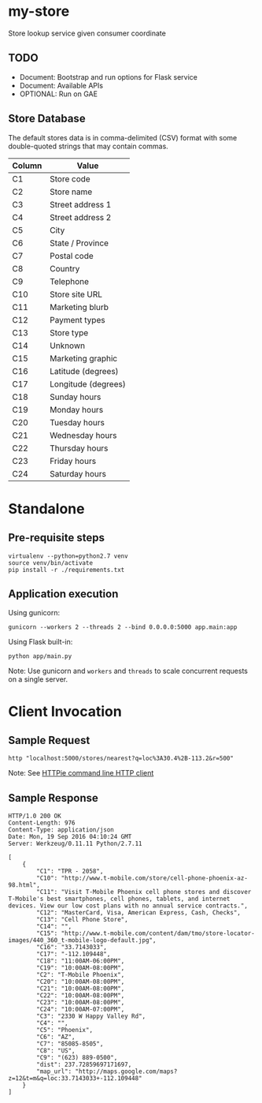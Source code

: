 # my-store

Store lookup service given consumer coordinate

## TODO

* Document: Bootstrap and run options for Flask service
* Document: Available APIs
* OPTIONAL: Run on GAE

## Store Database

The default stores data is in comma-delimited (CSV) format with some double-quoted strings that may contain commas.

| Column | Value |
| ------ | ----- |
| C1 | Store code |
| C2 | Store name |
| C3 | Street address 1 |
| C4 | Street address 2 |
| C5 | City |
| C6 | State / Province |
| C7 | Postal code |
| C8 | Country |
| C9 | Telephone |
| C10 | Store site URL |
| C11 | Marketing blurb |
| C12 | Payment types |
| C13 | Store type |
| C14 | Unknown |
| C15 | Marketing graphic |
| C16 | Latitude (degrees) |
| C17 | Longitude (degrees) |
| C18 | Sunday hours |
| C19 | Monday hours |
| C20 | Tuesday hours |
| C21 | Wednesday hours |
| C22 | Thursday hours |
| C23 | Friday hours |
| C24 | Saturday hours |

# Standalone

## Pre-requisite steps

    virtualenv --python=python2.7 venv
    source venv/bin/activate
    pip install -r ./requirements.txt

## Application execution

Using gunicorn:

    gunicorn --workers 2 --threads 2 --bind 0.0.0.0:5000 app.main:app

Using Flask built-in:

    python app/main.py
    
Note: Use gunicorn and `workers` and `threads` to scale concurrent requests on a single server. 

# Client Invocation

## Sample Request

    http "localhost:5000/stores/nearest?q=loc%3A30.4%2B-113.2&r=500"

Note: See [HTTPie command line HTTP client](https://httpie.org/)

## Sample Response

    HTTP/1.0 200 OK
    Content-Length: 976
    Content-Type: application/json
    Date: Mon, 19 Sep 2016 04:10:24 GMT
    Server: Werkzeug/0.11.11 Python/2.7.11
    
    [
        {
            "C1": "TPR - 2058",
            "C10": "http://www.t-mobile.com/store/cell-phone-phoenix-az-98.html",
            "C11": "Visit T-Mobile Phoenix cell phone stores and discover T-Mobile's best smartphones, cell phones, tablets, and internet devices. View our low cost plans with no annual service contracts.",
            "C12": "MasterCard, Visa, American Express, Cash, Checks",
            "C13": "Cell Phone Store",
            "C14": "",
            "C15": "http://www.t-mobile.com/content/dam/tmo/store-locator-images/440_360_t-mobile-logo-default.jpg",
            "C16": "33.7143033",
            "C17": "-112.109448",
            "C18": "11:00AM-06:00PM",
            "C19": "10:00AM-08:00PM",
            "C2": "T-Mobile Phoenix",
            "C20": "10:00AM-08:00PM",
            "C21": "10:00AM-08:00PM",
            "C22": "10:00AM-08:00PM",
            "C23": "10:00AM-08:00PM",
            "C24": "10:00AM-07:00PM",
            "C3": "2330 W Happy Valley Rd",
            "C4": "",
            "C5": "Phoenix",
            "C6": "AZ",
            "C7": "85085-8505",
            "C8": "US",
            "C9": "(623) 889-0500",
            "dist": 237.72859697171697,
            "map_url": "http://maps.google.com/maps?z=12&t=m&q=loc:33.7143033+-112.109448"
        }
    ]

